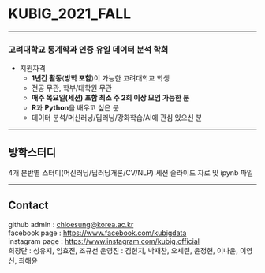# KUBIG_2021_FALL

-----------------------------------------------------

### 고려대학교 통계학과 인증 유일 데이터 분석 학회
* 지원자격
  - **1년간 활동**(**방학 포함**)이 가능한 고려대학교 학생
  - 전공 무관, 학부/대학원 무관
  - **매주 목요일(세션) 포함 최소 주 2회 이상 모임 가능한 분**
  - **R**과 **Python**을 배우고 싶은 분
  - 데이터 분석/머신러닝/딥러닝/강화학습/AI에 관심 있으신 분


-----------------------------------------------------

## 방학스터디
4개 분반별 스터디(머신러닝/딥러닝개론/CV/NLP) 세션 슬라이드 자료 및 ipynb 파일

-----------------------------------------------------
## Contact
github admin : chloesung@korea.ac.kr    
facebook page : https://www.facebook.com/kubigdata      
instagram page : https://www.instagram.com/kubig.official     
회장단 : 성유지, 임효진, 조규선
운영진 : 김현지, 박재찬, 오세린, 윤정현, 이나윤, 이영신, 최해윤   
